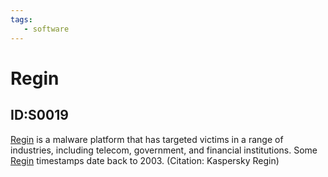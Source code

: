 ```yaml
---
tags:
   - software
---
```

# Regin
## ID:S0019
[Regin](software/S0019) is a malware platform that has targeted victims in a range of industries, including telecom, government, and financial institutions. Some [Regin](software/S0019) timestamps date back to 2003. (Citation: Kaspersky Regin)
